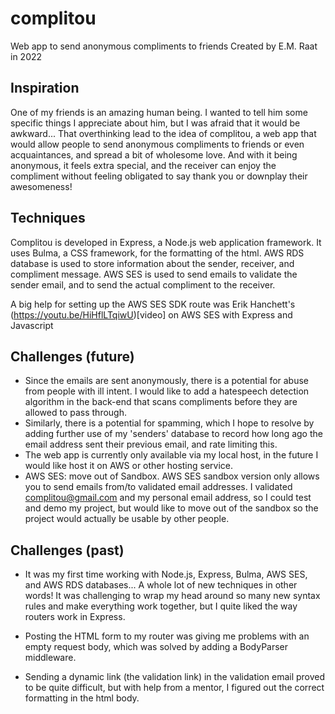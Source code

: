 # complitou
Web app to send anonymous compliments to friends
Created by E.M. Raat in 2022

## Inspiration
One of my friends is an amazing human being. I wanted to tell him some specific things I appreciate about him, but I was afraid that it would be awkward...
That overthinking lead to the idea of complitou, a web app that would allow people to send anonymous compliments to friends or even acquaintances, and spread a bit of wholesome love.
And with it being anonymous, it feels extra special, and the receiver can enjoy the compliment without feeling obligated to say thank you or downplay their awesomeness!

## Techniques
Complitou is developed in Express, a Node.js web application framework.
It uses Bulma, a CSS framework, for the formatting of the html.
AWS RDS database is used to store information about the sender, receiver, and compliment message.
AWS SES is used to send emails to validate the sender email, and to send the actual compliment to the receiver.

A big help for setting up the AWS SES SDK route was Erik Hanchett's (https://youtu.be/HiHflLTqiwU)[video] on AWS SES with Express and Javascript

## Challenges (future)
* Since the emails are sent anonymously, there is a potential for abuse from people with ill intent. I would like to add a hatespeech detection algorithm in the back-end that scans compliments before they are allowed to pass through.
* Similarly, there is a potential for spamming, which I hope to resolve by adding further use of my 'senders' database to record how long ago the email address sent their previous email, and rate limiting this.
* The web app is currently only available via my local host, in the future I would like host it on AWS or other hosting service.
* AWS SES: move out of Sandbox. AWS SES sandbox version only allows you to send emails from/to validated email addresses. I validated complitou@gmail.com and my personal email address, so I could test and demo my project, but would like to move out of the sandbox so the project would actually be usable by other people.

## Challenges (past)
* It was my first time working with Node.js, Express, Bulma, AWS SES, and AWS RDS databases... A whole lot of new techniques in other words!
It was challenging to wrap my head around so many new syntax rules and make everything work together, but I quite liked the way routers work in Express.

* Posting the HTML form to my router was giving me problems with an empty request body, which was solved by adding a BodyParser middleware.

* Sending a dynamic link (the validation link) in the validation email proved to be quite difficult, but with help from a mentor, I figured out the correct formatting in the html body.